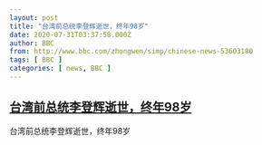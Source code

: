 ```yaml
---
layout: post
title: "台湾前总统李登辉逝世，终年98岁"
date: 2020-07-31T03:37:58.000Z
author: BBC
from: http://www.bbc.com/zhongwen/simp/chinese-news-53603180
tags: [ BBC ]
categories: [ news, BBC ]
---
```

<!--1596166678000-->
[台湾前总统李登辉逝世，终年98岁](http://www.bbc.com/zhongwen/simp/chinese-news-53603180)
------

<div>
台湾前总统李登辉逝世，终年98岁
</div>
